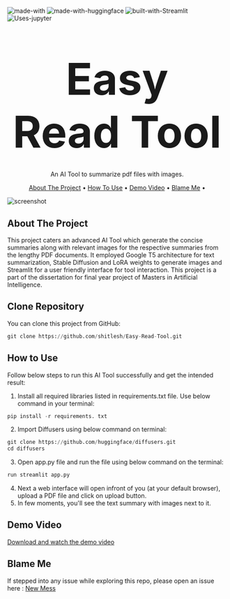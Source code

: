 ![made-with](https://img.shields.io/badge/Made%20with-Python3-brightgreen)
![made-with-huggingface](https://img.shields.io/badge/Hugging%20Face-yellow)
![built-with-Streamlit](https://img.shields.io/badge/Built%20with-Streamlit-red)
![Uses-jupyter](https://img.shields.io/badge/Uses-Jupyter%20Notebook-orange)


<!-- LOGO -->
<br />
<h1>
<p align="center">
  <span style= "font-size: 100px;">Easy Read Tool</span>
</h1>
  <p align="center">
    An AI Tool to summarize pdf files with images.
    <br />
  </p>
</p>
<p align="center">
  <a href="#about-the-project">About The Project</a> •
  <a href="#how-to-use">How To Use</a> •
  <a href="#demo-video">Demo Video</a> •
  <a href="#blame-me">Blame Me</a> •
</p>  

<p align="center">
  
![screenshot](demo/Easy_Read_GIF.gif)
</p>                                                                                                                             
                                                                                                                                                      
## About The Project

This project caters an advanced AI Tool which generate the concise summaries along with relevant images for the respective summaries from the lengthy PDF documents. It employed Google T5 architecture for text summarization, Stable Diffusion and LoRA weights to generate images and Streamlit for a user friendly interface for tool interaction. This project is a part of the dissertation for final year project of Masters in Artificial Intelligence.

## Clone Repository

You can clone this project from GitHub:
```py
git clone https://github.com/shitlesh/Easy-Read-Tool.git
```

## How to Use

Follow below steps to run this AI Tool successfully and get the intended result:

1. Install all required libraries listed in requirements.txt file. Use below command in your terminal:
```py
pip install -r requirements. txt 
```
2. Import Diffusers using below command on terminal:
```py
git clone https://github.com/huggingface/diffusers.git
cd diffusers
```
3. Open app.py file and run the file using below command on the terminal:
```py
run streamlit app.py
```
4. Next a web interface will open infront of you (at your default browser), upload a PDF file and click on upload button.
5. In few moments, you'll see the text summary with images next to it.

## Demo Video

[Download and watch the demo video](demo/Demo.mp4)

## Blame Me

If stepped into any issue while exploring this repo, please open an issue here :  [New Mess](https://github.com/shitlesh/Easy-Read-Tool/issues/new)

